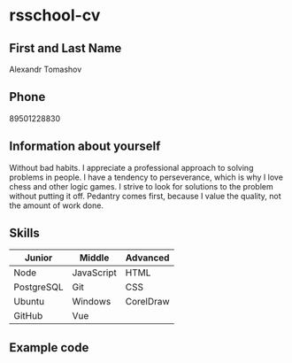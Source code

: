 # rsschool-cv

## First and Last Name
Alexandr Tomashov

## Phone
89501228830

## Information about yourself
Without bad habits. I appreciate a professional approach to solving problems in people. I have a tendency to perseverance, which is why I love chess and other logic games. I strive to look for solutions to the problem without putting it off.
Pedantry comes first, because I value the quality, not the amount of work done.

## Skills
Junior     |  Middle    | Advanced
-----------|------------|-------
Node       | JavaScript |  HTML
PostgreSQL | Git        |  CSS
Ubuntu     | Windows    | CorelDraw 
GitHub     | Vue        | 
## Example code

